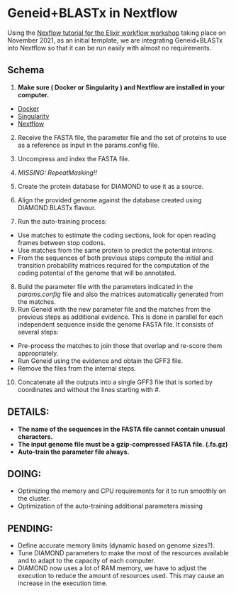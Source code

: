 # Geneid+BLASTx in Nextflow

Using the [Nexflow tutorial for the Elixir workflow workshop](https://nextflow-io.github.io/elixir-workshop-21/docs/) taking place on November 2021, as an initial template, we are integrating Geneid+BLASTx into Nextflow so that it can be run easily with almost no requirements.


## Schema
1. **Make sure ( Docker or Singularity ) and Nextflow are installed in your computer.**
  - [Docker](https://docs.docker.com/engine/install/)
  - [Singularity](https://sylabs.io/guides/3.0/user-guide/installation.html#)
  - [Nextflow](https://www.nextflow.io/docs/latest/getstarted.html#installation)

2. Receive the FASTA file, the parameter file and the set of proteins to use as a reference as input in the params.config file.
3. Uncompress and index the FASTA file.

4. *MISSING: RepeatMasking!!*

5. Create the protein database for DIAMOND to use it as a source.
6. Align the provided genome against the database created using DIAMOND BLASTx flavour.
7. Run the auto-training process:
  - Use matches to estimate the coding sections, look for open reading frames between stop codons.
  - Use matches from the same protein to predict the potential introns.
  - From the sequences of both previous steps compute the initial and transition probability matrices required for the computation of the coding potential of the genome that will be annotated.
8. Build the parameter file with the parameters indicated in the *params.config* file and also the matrices automatically generated from the matches.
9. Run Geneid with the new parameter file and the matches from the previous steps as additional evidence.
This is done in parallel for each independent sequence inside the genome FASTA file. It consists of several steps:
  - Pre-process the matches to join those that overlap and re-score them appropriately.
  - Run Geneid using the evidence and obtain the GFF3 file.
  - Remove the files from the internal steps.
10. Concatenate all the outputs into a single GFF3 file that is sorted by coordinates and without the lines starting with #.

## DETAILS:
- **The name of the sequences in the FASTA file cannot contain unusual characters.**
- **The input genome file must be a gzip-compressed FASTA file. (.fa.gz)**
- **Auto-train the parameter file always.**


## DOING:
-  Optimizing the memory and CPU requirements for it to run smoothly on the cluster.
-  Optimization of the auto-training additional parameters missing


## PENDING:
- Define accurate memory limits (dynamic based on genome sizes?).
- Tune DIAMOND parameters to make the most of the resources available and to adapt to the capacity of each computer.
- DIAMOND now uses a lot of RAM memory, we have to adjust the execution to reduce the amount of resources used. This may cause an increase in the execution time.
